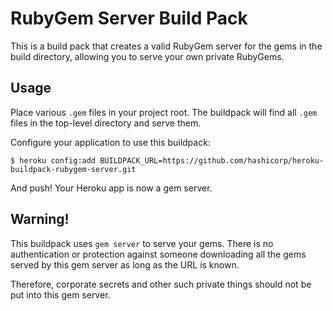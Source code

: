 # RubyGem Server Build Pack

This is a build pack that creates a valid RubyGem server for the
gems in the build directory, allowing you to serve your own
private RubyGems.

## Usage

Place various `.gem` files in your project root. The buildpack will find
all `.gem` files in the top-level directory and serve them.

Configure your application to use this buildpack:

```
$ heroku config:add BUILDPACK_URL=https://github.com/hashicorp/heroku-buildpack-rubygem-server.git
```

And push! Your Heroku app is now a gem server.

## Warning!

This buildpack uses `gem server` to serve your gems. There is no authentication
or protection against someone downloading all the gems served by this gem
server as long as the URL is known.

Therefore, corporate secrets and other such private things should not be
put into this gem server.
